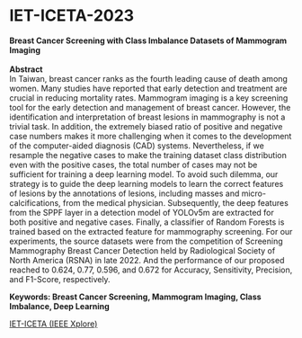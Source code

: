 # IET-ICETA-2023
<b>Breast Cancer Screening with Class Imbalance Datasets of Mammogram Imaging</b><br><br>
<b>Abstract</b><br>
In Taiwan, breast cancer ranks as the fourth leading cause of death among women. Many studies have reported that early detection and treatment are crucial in reducing mortality rates. Mammogram imaging is a key screening tool for the early detection and management of breast cancer. However, the identification and interpretation of breast lesions in mammography is not a trivial task. In addition, the extremely biased ratio of positive and negative case numbers makes it more challenging when it comes to the development of the computer-aided diagnosis (CAD) systems. Nevertheless, if we resample the negative cases to make the training dataset class distribution even with the positive cases, the total number of cases may not be sufficient for training a deep learning model. To avoid such dilemma, our strategy is to guide the deep learning models to learn the correct features of lesions by the annotations of lesions, including masses and micro-calcifications, from the medical physician. Subsequently, the deep features from the SPPF layer in a detection model of YOLOv5m are extracted for both positive and negative cases. Finally, a classifier of Random Forests is trained based on the extracted feature for mammography screening. For our experiments, the source datasets were from the competition of Screening Mammography Breast Cancer Detection held by Radiological Society of North America (RSNA) in late 2022. And the performance of our proposed reached to 0.624, 0.77, 0.596, and 0.672 for Accuracy, Sensitivity, Precision, and F1-Score, respectively.

<b>Keywords: Breast Cancer Screening, Mammogram Imaging, Class Imbalance, Deep Learning</b>

[IET-ICETA (IEEE Xplore)]([https://github.com](https://ieeexplore.ieee.org/document/10461244))
